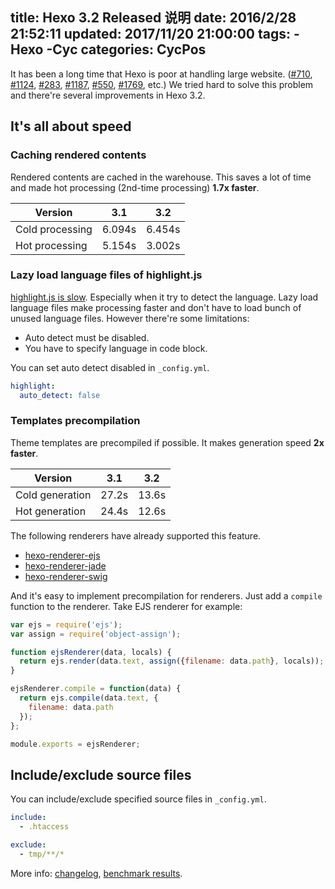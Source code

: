 title: Hexo 3.2 Released 说明
date: 2016/2/28 21:52:11
updated: 2017/11/20 21:00:00
tags:
  -Hexo
  -Cyc
categories: CycPos
---
It has been a long time that Hexo is poor at handling large website. ([#710], [#1124], [#283], [#1187], [#550], [#1769], etc.) We tried hard to solve this problem and there're several improvements in Hexo 3.2.

## It's all about speed

### Caching rendered contents

Rendered contents are cached in the warehouse. This saves a lot of time and made hot processing (2nd-time processing) **1.7x faster**.

Version | 3.1 | 3.2
--- | --- | ---
Cold processing | 6.094s | 6.454s
Hot processing | 5.154s | 3.002s

### Lazy load language files of highlight.js

[highlight.js is slow][#1036]. Especially when it try to detect the language. Lazy load language files make processing faster and don't have to load bunch of unused language files. However there're some limitations:

- Auto detect must be disabled.
- You have to specify language in code block.

You can set auto detect disabled in `_config.yml`.

``` yaml
highlight:
  auto_detect: false
```

### Templates precompilation

Theme templates are precompiled if possible. It makes generation speed **2x faster**.

Version | 3.1 | 3.2
--- | --- | ---
Cold generation | 27.2s | 13.6s
Hot generation | 24.4s | 12.6s

The following renderers have already supported this feature.

- [hexo-renderer-ejs]
- [hexo-renderer-jade]
- [hexo-renderer-swig]

And it's easy to implement precompilation for renderers. Just add a `compile` function to the renderer. Take EJS renderer for example:

``` js
var ejs = require('ejs');
var assign = require('object-assign');

function ejsRenderer(data, locals) {
  return ejs.render(data.text, assign({filename: data.path}, locals));
}

ejsRenderer.compile = function(data) {
  return ejs.compile(data.text, {
    filename: data.path
  });
};

module.exports = ejsRenderer;
```

## Include/exclude source files

You can include/exclude specified source files in `_config.yml`.

``` yaml
include:
  - .htaccess

exclude:
  - tmp/**/*
```

More info: [changelog], [benchmark results].

[#710]: https://github.com/hexojs/hexo/issues/710
[#1124]: https://github.com/hexojs/hexo/issues/1124
[#283]: https://github.com/hexojs/hexo/issues/283
[#1187]: https://github.com/hexojs/hexo/issues/1187
[#550]: https://github.com/hexojs/hexo/issues/550
[#1769]: https://github.com/hexojs/hexo/issues/1769
[#1036]: https://github.com/hexojs/hexo/issues/1036
[hexo-renderer-ejs]: https://github.com/hexojs/hexo-renderer-ejs
[hexo-renderer-jade]: https://github.com/hexojs/hexo-renderer-jade
[hexo-renderer-swig]: https://github.com/hexojs/hexo-renderer-swig
[changelog]: https://github.com/hexojs/hexo/releases
[benchmark results]: https://docs.google.com/spreadsheets/d/1nLW3fPCtrkfMolz8UnUiKq5lqys6bIcZqrfksuvQHA0/edit?usp=sharing
